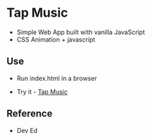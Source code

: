 # Tap Music

- Simple Web App built with vanilla JavaScript
- CSS Animation + javascript

## Use

- Run index.html in a browser

- Try it - [Tap Music](https://lemidia.github.io/tapMusic-app/)

## Reference

- Dev Ed
